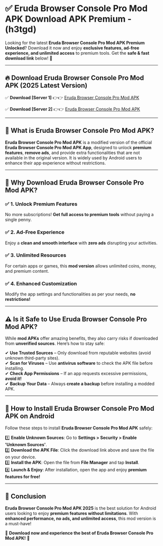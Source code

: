 
# ✅ Eruda Browser Console Pro Mod APK Download APK Premium -  (h3tgd) 

Looking for the latest **Eruda Browser Console Pro Mod APK Premium Unlocked**? Download it now and enjoy **exclusive features, ad-free experience, and unlimited access** to premium tools. Get the **safe & fast download link** below! 🚀

---

## 🔥 Download Eruda Browser Console Pro Mod APK (2025 Latest Version)

✅ **Download [Server 1]** 👉👉 [Eruda Browser Console Pro Mod APK ](https://apkcomod.com?title=Eruda_Browser_Console_Pro_Mod_APK)  

✅ **Download [Server 2]** 👉👉 [Eruda Browser Console Pro Mod APK ](https://apkcomod.com?title=Eruda_Browser_Console_Pro_Mod_APK)  


---

## 📌 What is Eruda Browser Console Pro Mod APK?

**Eruda Browser Console Pro Mod APK** is a modified version of the official **Eruda Browser Console Pro Mod APK App**, designed to unlock **premium features**, **remove ads**, and provide extra functionalities that are not available in the original version. It is widely used by Android users to enhance their app experience without restrictions.

---

## 🌟 Why Download Eruda Browser Console Pro Mod APK?

### ✅ 1. Unlock Premium Features
No more subscriptions! **Get full access to premium tools** without paying a single penny.

### ✅ 2. Ad-Free Experience
Enjoy a **clean and smooth interface** with **zero ads** disrupting your activities.

### ✅ 3. Unlimited Resources
For certain apps or games, this **mod version** allows unlimited coins, money, and premium content.

### ✅ 4. Enhanced Customization
Modify the app settings and functionalities as per your needs, **no restrictions!**

---

## ⚠️ Is it Safe to Use Eruda Browser Console Pro Mod APK?

While **mod APKs** offer amazing benefits, they also carry risks if downloaded from **unverified sources**. Here’s how to stay safe:

✔ **Use Trusted Sources** – Only download from reputable websites (avoid unknown third-party sites).  
✔ **Scan for Viruses** – Use **antivirus software** to check the APK file before installing.  
✔ **Check App Permissions** – If an app requests excessive permissions, **avoid it!**  
✔ **Backup Your Data** – Always **create a backup** before installing a modded APK.

---

## 📲 How to Install Eruda Browser Console Pro Mod APK on Android

Follow these steps to install **Eruda Browser Console Pro Mod APK** safely:

1️⃣ **Enable Unknown Sources**: Go to **Settings > Security > Enable 'Unknown Sources'**.  
2️⃣ **Download the APK File**: Click the download link above and save the file on your device.  
3️⃣ **Install the APK**: Open the file from **File Manager** and tap **Install**.  
4️⃣ **Launch & Enjoy**: After installation, open the app and enjoy **premium features for free!**

---

## 🚀 Conclusion

**Eruda Browser Console Pro Mod APK 2025** is the best solution for Android users looking to enjoy **premium features without limitations**. With **enhanced performance, no ads, and unlimited access**, this mod version is a must-have!

🔻 **Download now and experience the best of Eruda Browser Console Pro Mod APK!** 🔻

